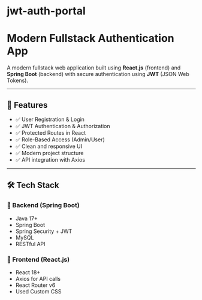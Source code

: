 # jwt-auth-portal

# Modern Fullstack Authentication App

A modern fullstack web application built using **React.js** (frontend) and **Spring Boot** (backend) with secure authentication using **JWT** (JSON Web Tokens).

---

## 🚀 Features

- ✅ User Registration & Login
- ✅ JWT Authentication & Authorization
- ✅ Protected Routes in React
- ✅ Role-Based Access (Admin/User)
- ✅ Clean and responsive UI
- ✅ Modern project structure
- ✅ API integration with Axios

---

## 🛠️ Tech Stack

### 🔧 Backend (Spring Boot)
- Java 17+
- Spring Boot
- Spring Security + JWT
- MySQL 
- RESTful API

### 🎨 Frontend (React.js)
- React 18+
- Axios for API calls
- React Router v6
- Used Custom CSS


